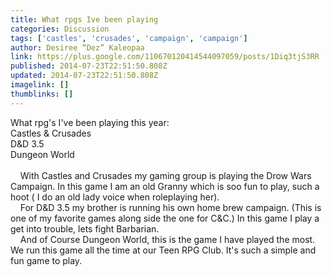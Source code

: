 ```yaml
---
title: What rpgs Ive been playing
categories: Discussion
tags: ['castles', 'crusades', 'campaign', 'campaign']
author: Desiree “Dez” Kaleopaa
link: https://plus.google.com/110670120414544097059/posts/1Diq3tjS3RR
published: 2014-07-23T22:51:50.808Z
updated: 2014-07-23T22:51:50.808Z
imagelink: []
thumblinks: []
---
```


What rpg&#39;s I&#39;ve been playing this year:<br />Castles &amp; Crusades<br />D&amp;D 3.5<br />Dungeon World<br /><br />    With Castles and Crusades my gaming group is playing the Drow Wars Campaign. In this game I am an old Granny which is soo fun to play, such a hoot ( I do an old lady voice when roleplaying her).<br />    For D&amp;D 3.5 my brother is running his own home brew campaign. (This is one of my favorite games along side the one for C&amp;C.) In this game I play a get into trouble, lets fight Barbarian.<br />    And of Course Dungeon World, this is the game I have played the most. We run this game all the time at our Teen RPG Club. It&#39;s such a simple and fun game to play.